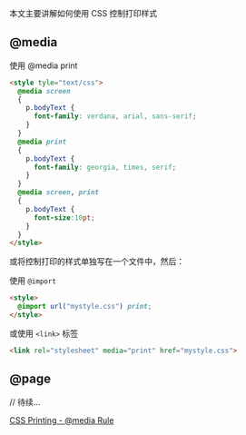 本文主要讲解如何使用 CSS 控制打印样式

## @media

使用 @media print

```html
<style tyle="text/css">
  @media screen
  {
    p.bodyText {
      font-family: verdana, arial, sans-serif;
    }
  }
  @media print
  {
    p.bodyText {
      font-family: georgia, times, serif;
    }
  }
  @media screen, print
  {
    p.bodyText {
      font-size:10pt;
    }
  }
</style>
```

或将控制打印的样式单独写在一个文件中，然后：

使用 `@import`

```html
<style>
  @import url("mystyle.css") print;
</style>
```

或使用 `<link>` 标签

```html
<link rel="stylesheet" media="print" href="mystyle.css">
```

## @page

// 待续...

[CSS Printing - @media Rule](https://www.tutorialspoint.com/css/css_printing.htm)
